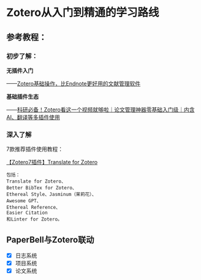 # Zotero从入门到精通的学习路线

## 参考教程：

### 初步了解：


**无插件入门**

——[Zotero基础操作，比Endnote更好用的文献管理软件](https://www.bilibili.com/video/BV1ZE411p7qT/?share_source=copy_web&vd_source=2ef7adfc171773d3b25a94de4f40ebb3)

**基础插件生态**

——[科研必备！Zotero看这一个视频就够啦｜论文管理神器零基础入门级｜内含AI、翻译等多插件使用](https://www.bilibili.com/video/BV18SHPerEPJ/?share_source=copy_web&vd_source=2ef7adfc171773d3b25a94de4f40ebb3)


### 深入了解

7款推荐插件使用教程：

[【Zotero7插件】Translate for Zotero](https://www.bilibili.com/video/BV16DvveEEdx/?share_source=copy_web&vd_source=2ef7adfc171773d3b25a94de4f40ebb3)
```
包括：
Translate for Zotero、
Better BibTex for Zotero、
Ethereal Style、Jasminum（茉莉花）、
Awesome GPT、
Ethereal Reference、
Easier Citation
和Linter for Zotero。
```


## PaperBell与Zotero联动

- [x] 日志系统
- [x] 项目系统
- [x] 论文系统